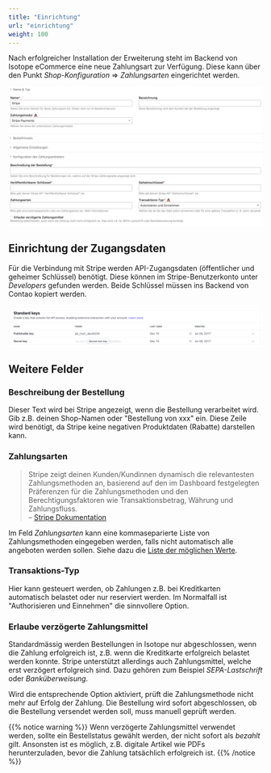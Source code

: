 ```yaml
---
title: "Einrichtung"
url: "einrichtung"
weight: 100
---
```


Nach erfolgreicher Installation der Erweiterung steht im Backend
von Isotope eCommerce eine neue Zahlungsart zur Verfügung. Diese
kann über den Punkt _Shop-Konfiguration_ => _Zahlungsarten_ eingerichtet werden.

![](backend.de.png)


## Einrichtung der Zugangsdaten

Für die Verbindung mit Stripe werden API-Zugangsdaten (öffentlicher und geheimer Schlüssel)
benötigt. Diese können im Stripe-Benutzerkonto unter _Developers_ gefunden werden.
Beide Schlüssel müssen ins Backend von Contao kopiert werden.

![](keys.png)

## Weitere Felder

### Beschreibung der Bestellung

Dieser Text wird bei Stripe angezeigt, wenn die Bestellung verarbeitet wird.
Gib z.B. deinen Shop-Namen oder "Bestellung von xxx" ein. Diese Zeile wird benötigt,
da Stripe keine negativen Produktdaten (Rabatte) darstellen kann.


### Zahlungsarten

> Stripe zeigt deinen Kunden/Kundinnen dynamisch die relevantesten Zahlungsmethoden an,
> basierend auf den im Dashboard festgelegten Präferenzen für die Zahlungsmethoden und 
> den Berechtigungsfaktoren wie Transaktionsbetrag, Währung und Zahlungsfluss.  
> – [Stripe Dokumentation](https://docs.stripe.com/payments/payment-methods/integration-options#using-dynamic-payment-methods)

Im Feld _Zahlungsarten_ kann eine kommaseparierte Liste von Zahlungsmethoden eingegeben werden,
falls nicht automatisch alle angeboten werden sollen. Siehe dazu die [Liste der möglichen Werte](https://docs.stripe.com/api/payment_methods/object#payment_method_object-type).

### Transaktions-Typ

Hier kann gesteuert werden, ob Zahlungen z.B. bei Kreditkarten automatisch belastet
oder nur reserviert werden. Im Normalfall ist "Authorisieren und Einnehmen" die sinnvollere Option.

### Erlaube verzögerte Zahlungsmittel

Standardmässig werden Bestellungen in Isotope nur abgeschlossen, wenn die Zahlung erfolgreich ist,
z.B. wenn die Kreditkarte erfolgreich belastet werden konnte. Stripe unterstützt allerdings auch
Zahlungsmittel, welche erst verzögert erfolgreich sind. Dazu gehören zum Beispiel _SEPA-Lastschrift_
oder _Banküberweisung_.

Wird die entsprechende Option aktiviert, prüft die Zahlungsmethode nicht mehr auf Erfolg der Zahlung.
Die Bestellung wird sofort abgeschlossen, ob die Bestellung versendet werden soll, muss manuell geprüft werden.

{{% notice warning %}}
Wenn verzögerte Zahlungsmittel verwendet werden, sollte ein Bestellstatus gewählt werden,
der nicht sofort als _bezahlt_ gilt. Ansonsten ist es möglich, z.B. digitale Artikel wie PDFs herunterzuladen,
bevor die Zahlung tatsächlich erfolgreich ist.
{{% /notice %}}
